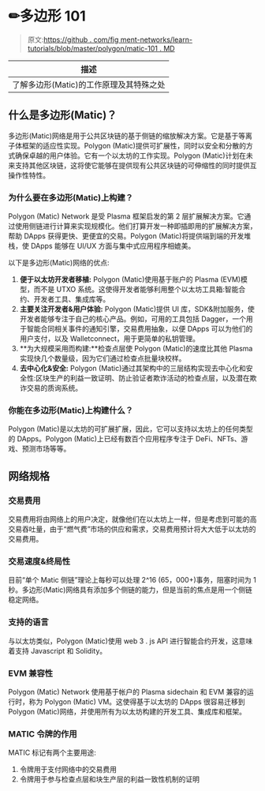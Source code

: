 # ✏多边形 101

> 原文:[https://github . com/fig ment-networks/learn-tutorials/blob/master/polygon/matic-101 . MD](https://github.com/figment-networks/learn-tutorials/blob/master/polygon/matic-101.md)

| 描述 |
| --- |
| 了解多边形(Matic)的工作原理及其特殊之处 |

## **什么是多边形(Matic)？**

多边形(Matic)网络是用于公共区块链的基于侧链的缩放解决方案。它是基于等离子体框架的适应性实现。Polygon (Matic)提供可扩展性，同时以安全和分散的方式确保卓越的用户体验。它有一个以太坊的工作实现。Polygon (Matic)计划在未来支持其他区块链，这将使它能够在提供现有公共区块链的可伸缩性的同时提供互操作性特性。

### **为什么要在多边形(Matic)上构建？**

Polygon (Matic) Network 是受 Plasma 框架启发的第 2 层扩展解决方案。它通过使用侧链进行计算来实现规模化。他们打算开发一种即插即用的扩展解决方案，帮助 DApps 获得更快、更便宜的交易。Polygon (Matic)将提供端到端的开发堆栈，使 DApps 能够在 UI/UX 方面与集中式应用程序相媲美。

以下是多边形(Matic)网络的优点:

1.  **便于以太坊开发者移植:** Polygon (Matic)使用基于账户的 Plasma (EVM)模型，而不是 UTXO 系统。这使得开发者能够利用整个以太坊工具箱:智能合约、开发者工具、集成库等。
2.  **主要关注开发者&用户体验:** Polygon (Matic)提供 UI 库，SDK&附加服务，使开发者能够专注于自己的核心产品。例如，可用的工具包括 Dagger，一个用于智能合同相关事件的通知引擎，交易费用抽象，以便 DApps 可以为他们的用户支付，以及 Walletconnect，用于更简单的私钥管理。
3.  **为大规模采用而构建:**检查点层使 Polygon (Matic)的速度比其他 Plasma 实现快几个数量级，因为它们通过检查点批量块校样。
4.  **去中心化&安全:** Polygon (Matic)通过其架构中的三层结构实现去中心化和安全性:区块生产的利益一致证明、防止验证者欺诈活动的检查点层，以及潜在欺诈交易的质询系统。

### 你能在多边形(Matic)上构建什么？

Polygon (Matic)是以太坊的可扩展扩展，因此，它可以支持以太坊上的任何类型的 DApps。Polygon (Matic)上已经有数百个应用程序专注于 DeFi、NFTs、游戏、预测市场等等。

## **网络规格**

### **交易费用**

交易费用将由网络上的用户决定，就像他们在以太坊上一样，但是考虑到可能的高交易吞吐量，由于“燃气费”市场的供应和需求，交易费用预计将大大低于以太坊的交易费用。

### **交易速度&终局性**

目前“单个 Matic 侧链”理论上每秒可以处理 2^16 (65，000+)事务，阻塞时间为 1 秒。多边形(Matic)网络具有添加多个侧链的能力，但是当前的焦点是用一个侧链稳定网络。

### **支持的语言**

与以太坊类似，Polygon (Matic)使用 web 3 . js API 进行智能合约开发，这意味着支持 Javascript 和 Solidity。

### **EVM 兼容性**

Polygon (Matic) Network 使用基于帐户的 Plasma sidechain 和 EVM 兼容的运行时，称为 Polygon (Matic) VM。这使得基于以太坊的 DApps 很容易迁移到 Polygon (Matic)网络，并使用所有为以太坊构建的开发工具、集成库和框架。

### **MATIC 令牌的作用**

MATIC 标记有两个主要用途:

1.  令牌用于支付网络中的交易费用
2.  令牌用于参与检查点层和块生产层的利益一致性机制的证明